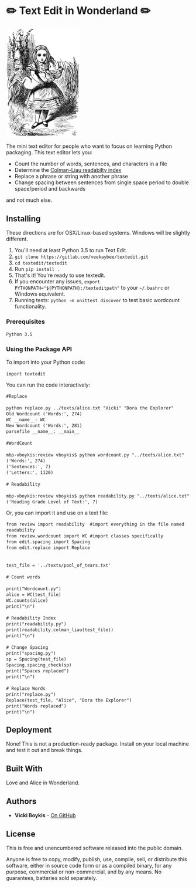 # ✏️ Text Edit in Wonderland ✏️ 


<img src="alice_pig.jpg" alt="Alice with Pig" style="width: 200px;"/>

The mini text editor for people who want to focus on learning Python packaging. This text editor lets you: 

+ Count the number of words, sentences, and characters in a file 
+ Determine the [Colman-Liau readabilty index](https://readable.io/content/the-coleman-liau-index/)
+ Replace a phrase or string with another phrase 
+ Change spacing between sentences from single space period to double space/period and backwards

and not much else. 


## Installing

These directions are for OSX/Linux-based systems. Windows will be slightly different. 

1. You'll need at least Python 3.5 to run Text Edit.
2. `git clone https://gitlab.com/veekaybee/textedit.git`
3. `cd textedit/textedit`
4. Run `pip install .`
5. That's it! You're ready to use textedit. 
6. If you encounter any issues, `export PYTHONPATH="${PYTHONPATH}:/texteditpath"` to your `~/.bashrc` or Windows equivalent. 
7. Running tests: `python -m unittest discover` to test basic wordcount functionality. 

### Prerequisites

```
Python 3.5
```

### Using the Package API

To import into your Python code: 

`import textedit`

You can run the code interactively: 
```
#Replace 

python replace.py ../texts/alice.txt "Vicki" "Dora the Explorer"
Old Wordcount ('Words:', 274)
WC __name__: WC
New Wordcount ('Words:', 281)
parsefile __name__: __main__

#WordCount

mbp-vboykis:review vboykis$ python wordcount.py "../texts/alice.txt"
('Words:', 274)
('Sentences:', 7)
('Letters:', 1120)

# Readability

mbp-vboykis:review vboykis$ python readability.py "../texts/alice.txt"
('Reading Grade Level of Text:', 7)
```

Or, you can import it and use on a text file: 

```
from review import readability  #import everything in the file named readability
from review.wordcount import WC #import classes specifically
from edit.spacing import Spacing
from edit.replace import Replace


test_file = '../texts/pool_of_tears.txt'

# Count words

print("Wordcount.py")
alice = WC(test_file)
WC.counts(alice)
print("\n")

# Readability Index
print("readability.py")
print(readability.colman_liau(test_file))
print("\n")

# Change Spacing
print("spacing.py")
sp = Spacing(test_file)
Spacing.spacing_check(sp)
print("Spaces replaced")
print("\n")

# Replace Words
print("replace.py")
Replace(test_file, "Alice", "Dora the Explorer")
print("Words replaced")
print("\n")

```

## Deployment

None! This is not a production-ready package. Install on your local machine and test it out and break things. 

## Built With
Love and Alice in Wonderland. 

## Authors

* **Vicki Boykis**  - [On GitHub](https://github.com/veekaybee)


## License

This is free and unencumbered software released into the public domain.

Anyone is free to copy, modify, publish, use, compile, sell, or distribute this software, either in source code form or as a compiled binary, for any purpose, commercial or non-commercial, and by any means. No guarantees, batteries sold separately. 


